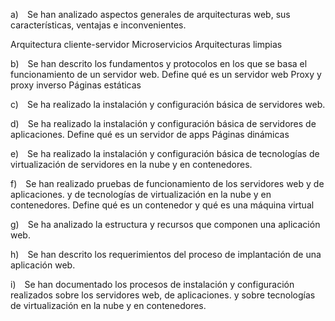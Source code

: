 a) Se han analizado aspectos generales de arquitecturas web, sus características, ventajas e inconvenientes.

Arquitectura cliente-servidor
Microservicios
Arquitecturas limpias

b) Se han descrito los fundamentos y protocolos en los que se basa el funcionamiento de un servidor web.
Define qué es un servidor web
Proxy y proxy inverso
Páginas estáticas

c) Se ha realizado la instalación y configuración básica de servidores web.

d) Se ha realizado la instalación y configuración básica de servidores de aplicaciones.
Define qué es un servidor de apps
Páginas dinámicas

e) Se ha realizado la instalación y configuración básica de tecnologías de virtualización de servidores en la nube y en contenedores.

f) Se han realizado pruebas de funcionamiento de los servidores web y de aplicaciones. y de tecnologías de virtualización en la nube y en contenedores.
Define qué es un contenedor y qué es una máquina virtual

g) Se ha analizado la estructura y recursos que componen una aplicación web.

h) Se han descrito los requerimientos del proceso de implantación de una aplicación web.

i) Se han documentado los procesos de instalación y configuración realizados sobre los servidores web, de aplicaciones. y sobre tecnologías de virtualización en la nube y en contenedores.